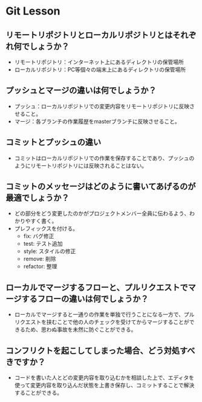 # Git Lesson

## リモートリポジトリとローカルリポジトリとはそれぞれ何でしょうか？

  - リモートリポジトリ：インターネット上にあるディレクトリの保管場所
  - ローカルリポジトリ：PC等個々の端末上にあるディレクトリの保管場所


## プッシュとマージの違いは何でしょうか？

  - プッシュ：ローカルリポジトリでの変更内容をリモートリポジトリに反映させること。
  - マージ：各ブランチの作業履歴をmasterブランチに反映させること。


## コミットとプッシュの違い

  - コミットはローカルリポジトリでの作業を保存することであり、プッシュのようにリモートリポジトリには反映されることはない。


## コミットのメッセージはどのように書いてあげるのが最適でしょうか？

  - どの部分をどう変更したのかがプロジェクトメンバー全員に伝わるよう、わかりやすく書く。
  - プレフィックスを付ける。
    - fix: バグ修正
    - test: テスト追加
    - style: スタイルの修正
    - remove: 削除
    - refactor: 整理


## ローカルでマージするフローと、プルリクエストでマージするフローの違いは何でしょうか？

  - ローカルでマージすると一通りの作業を単独で行うことになる一方で、プルリクエストを挟むことで他の人のチェックを受けてからマージすることができるため、思わぬ事故を未然に防ぐことができる。


## コンフリクトを起こしてしまった場合、どう対処すべきですか？

  - コードを書いた人とどの変更内容を取り込むかを相談した上で、エディタを使って変更内容を取り込んだ状態を上書き保存し、コミットすることで解決することができる。